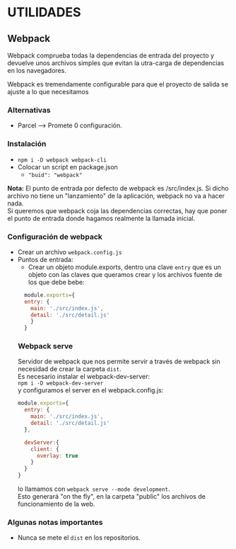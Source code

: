 # UTILIDADES
## Webpack
Webpack comprueba todas la dependencias de entrada del proyecto y devuelve unos archivos simples que evitan la utra-carga de dependencias en los navegadores.

Webpack es tremendamente configurable para que el proyecto de salida se ajuste a lo que necesitamos

### Alternativas
- Parcel --> Promete 0 configuración.


### Instalación
- ```npm i -D webpack webpack-cli```
- Colocar un script en package.json
  - ```"buid": "webpack"```

**Nota:** El punto de entrada por defecto de webpack es /src/index.js. Si dicho archivo no tiene un "lanzamiento" de la aplicación, webpack no va a hacer nada.  
Si queremos que webpack coja las dependencias correctas, hay que poner el punto de entrada donde hagamos realmente la llamada inicial.

### Configuración de webpack
- Crear un archivo ```webpack.config.js```
- Puntos de entrada:  
  - Crear un objeto module.exports, dentro una clave ```entry``` que es un objeto con las claves que queramos crear y los archivos fuente de los que debe bebe:
  ``` javascript
    module.exports={
    entry: {
      main: './src/index.js',
      detail: './src/detail.js'
      }
    }
  ```
  ### Webpack serve
  Servidor de webpack que nos permite servir a través de webpack sin necesidad de crear la carpeta ```dist```.  
  Es necesario instalar el webpack-dev-server:  
  ```npm i -D webpack-dev-server```  
  y configuramos el server en el webpack.config.js:
  ``` javascript
  module.exports={
    entry: {
      main: './src/index.js',
      detail: './src/detail.js'
    },

    devServer:{
      client: {
        overlay: true
      }
    }
  }
  ```
  lo llamamos con ```webpack serve --mode development```.  
  Esto generará "on the fly", en la carpeta "public" los archivos de funcionamiento de la web.

### Algunas notas importantes
- Nunca se mete el ```dist``` en los repositorios.